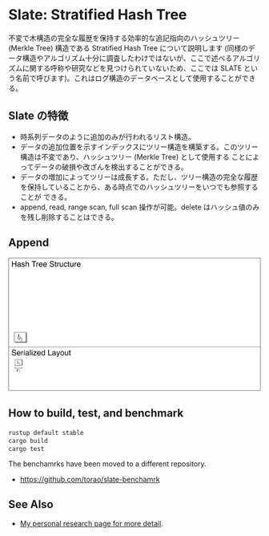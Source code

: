 # Slate: Stratified Hash Tree
<!-- 多層 multi-layer, multi-tier -->

不変で木構造の完全な履歴を保持する効率的な追記指向のハッシュツリー (Merkle Tree) 構造である Stratified Hash Tree について説明します (同様のデータ構造やアルゴリズム十分に調査したわけではないが、ここで述べるアルゴリズムに関する呼称や研究などを見つけられていないため、ここでは SLATE という名前で呼びます)。これはログ構造のデータベースとして使用することができる。

## Slate の特徴

* 時系列データのように追加のみが行われるリスト構造。
* データの追加位置を示すインデックスにツリー構造を構築する。このツリー構造は不変であり、ハッシュツリー (Merkle Tree) として使用する
  ことによってデータの破損や改ざんを検出することができる。
* データの増加によってツリーは成長する。ただし、ツリー構造の完全な履歴を保持していることから、ある時点でのハッシュツリーをいつでも参照することが
  できる。
* append, read, range scan, full scan 操作が可能。delete はハッシュ値のみを残し削除することはできる。

## Append

![append operations from 1 to 16 on the Stratified Hash Tree](docs/slate.gif)

## How to build, test, and benchmark

```shell
rustup default stable
cargo build
cargo test
```

The benchamrks have been moved to a different repository.

* <https://github.com/torao/slate-benchamrk>

## See Also

* [My personal research page for more detail](https://hazm.at/mox/algorithm/structural-algorithm/stratified-hash-tree/index.html).
